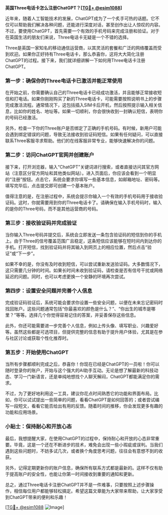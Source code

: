 **英国Three电话卡怎么注册ChatGPT？[[TG💪+ @esim1088](https://t.me/s/esim1088)]**

近年来，随着人工智能技术的发展，ChatGPT成为了一个炙手可热的话题。它不仅可以帮助我们解决各种问题，还能进行深度对话，甚至创作出让人惊叹的内容。不过，要使用ChatGPT，首先需要一个有效的手机号码来完成注册和验证。对于在英国生活的朋友们来说，Three电话卡无疑是一个不错的选择。

Three是英国一家知名的移动通信运营商，以其灵活的套餐和广泛的网络覆盖而受到欢迎。如果你正好持有Three电话卡，那么恭喜你，这将大大简化注册ChatGPT的过程。接下来，我们就详细讲解一下如何用Three电话卡注册ChatGPT。

### 第一步：确保你的Three电话卡已激活并能正常使用

在开始之前，你需要确认自己的Three电话卡已经成功激活，并且能够正常接收短信和打电话。如果你刚刚购买了新的Three电话卡，可能需要按照说明书上的步骤完成激活流程。通常情况下，这包括插入SIM卡后开机，然后按照提示输入相关信息，比如你的姓名、地址等。如果一切顺利，你会很快收到一封确认短信，表明你的号码已经激活。

另外，检查一下你的Three账户是否绑定了正确的手机号码。有时候，新用户可能会遇到绑定错误的问题，导致无法接收到验证码短信。如果有任何疑问，可以直接联系Three客服寻求帮助。他们的在线客服非常专业，能够快速解决你的问题。

### 第二步：访问ChatGPT官网并创建账户

接下来，打开浏览器，输入“ChatGPT”关键词进行搜索，或者直接访问其官方网站（注意区分官方网址和其他类似网站）。进入页面后，你应该会看到一个明显的“注册”按钮。点击它，系统会要求你填写一些基本信息，如邮箱地址、密码等。填写完毕后，点击提交即可创建一个基本账户。

值得注意的是，在注册过程中，系统会提示你输入一个有效的手机号码用于接收验证码。这时，你就需要用到你的Three电话卡了。请确保在输入手机号码时，输入的是你的Three号码，而不是其他运营商的号码。

### 第三步：接收验证码并完成验证

当你输入Three号码并提交后，系统会立即发送一条包含验证码的短信到你的手机上。由于Three的信号覆盖范围广且稳定，这条短信应该能够在短时间内到达你的手机。打开短信，找到验证码并将其输入到网页上的相应位置，然后点击“验证”或“下一步”。

如果不幸的是，你没有及时收到短信，可以尝试重新发送验证码。大多数情况下，这只需要几分钟的时间。如果长时间未收到验证码，请检查是否有信号干扰或网络延迟的问题。同时，也可以考虑更换一个安静的环境再次尝试。

### 第四步：设置安全问题并完善个人信息

完成验证码验证后，系统可能会要求你设置一些安全问题，以便在未来忘记密码时找回账户。这些问题通常包括“你最喜欢的颜色是什么？”、“你出生的城市是哪里？”等等。选择几个你觉得容易记住的答案，并妥善保存这些信息。

此外，你还可能需要进一步完善个人信息，例如上传头像、填写职业、兴趣爱好等。虽然这些都是可选项目，但提供完整的信息有助于提升用户体验，尤其是在参与社区讨论或获取个性化推荐时。

### 第五步：开始使用ChatGPT

当所有步骤都顺利完成之后，恭喜你！你现在已经是ChatGPT的一员啦！你可以随时登录你的账户，开始与这个强大的AI助手互动。无论是想了解最新的科技动态、学习一门新语言，还是单纯地想找个人聊天解闷，ChatGPT都能满足你的需求。

不过，为了更好地利用这一工具，建议你花点时间熟悉它的功能和界面布局。比如，你可以试试提出一些简单的问题，看看ChatGPT是如何回答的；或者尝试编写一段短文，看看它能否给出有用的反馈。随着时间的推移，你会发现更多有趣的功能和应用场景。

### 小贴士：保持耐心和开放心态

最后，我想提醒大家，在使用ChatGPT的过程中，保持耐心和开放的心态非常重要。毕竟，这是一个还在不断进步的技术，难免会出现一些小瑕疵或误判。当我们遇到这些问题时，不妨多试几次，或者换个角度思考问题，往往会有意想不到的收获。

另外，记得定期更新你的账户信息，确保所有联系方式都是最新的。这样不仅有助于提高账户的安全性，也能让你第一时间接收到重要的通知和更新。

总之，通过Three电话卡注册ChatGPT并不是一件难事，只要按照上述步骤操作，相信每位用户都能够轻松搞定。希望这篇文章能为大家带来帮助，让大家享受到ChatGPT带来的便利和乐趣！

[[TG💪+ @esim1088](https://t.me/s/esim1088) ![Image](https://i.postimg.cc/4NQfJmqS/Snipaste-2025-05-13-00-14-12.png)]